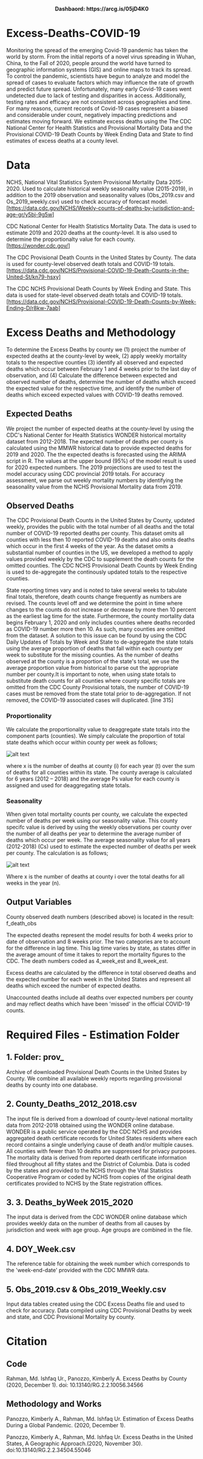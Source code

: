 <p align="center">
<b>Dashbaord: https://arcg.is/05jD4K0 </b>
<p align="left">
 
# Excess-Deaths-COVID-19
Monitoring the spread of the emerging Covid-19 pandemic has taken the world by storm. From the initial reports of a novel virus spreading in Wuhan, China, to the Fall of 2020, people around the world have turned to geographic information systems (GIS) and online maps to track its spread. To control the pandemic, scientists have begun to analyze and model the spread of cases to evaluate factors which may influence the rate of growth and predict future spread. Unfortunately, many early Covid-19 cases went undetected due to lack of testing and disparities in access. Additionally, testing rates and efficacy are not consistent across geographies and time. For many reasons, current records of Covid-19 cases represent a biased and considerable under count, negatively impacting predictions and estimates moving forward. We estimate excess deaths using the The CDC National Center for Health Statistics and Provisional Mortality Data and the Provisional COVID-19 Death Counts by Week Ending Data and State to find estimates of excess deaths at a county level.

# Data

NCHS, National Vital Statistics System Provisional Mortality Data 2015-2020. Used to calculate historical weekly seasonality value (2015-2019), in addition to the 2019 observation and seasonality values (Obs_2019.csv and Os_2019_weekly.csv) used to check accuracy of forecast model. [https://data.cdc.gov/NCHS/Weekly-counts-of-deaths-by-jurisdiction-and-age-gr/y5bj-9g5w]

CDC National Center for Health Statistics Mortality Data. The data is used to estimate 2019 and 2020 deaths at the county-level. It is also used to determine the proportionalty value for each county.[https://wonder.cdc.gov/]

The CDC Provisional Death Counts in the United States by County. The data is used for county-level observed death totals and COVID-19 totals. [https://data.cdc.gov/NCHS/Provisional-COVID-19-Death-Counts-in-the-United-St/kn79-hsxy]

The CDC NCHS Provisional Death Counts by Week Ending and State. This data is used for state-level observed death totals and COVID-19 totals. [https://data.cdc.gov/NCHS/Provisional-COVID-19-Death-Counts-by-Week-Ending-D/r8kw-7aab]


# Excess Deaths and Methodology
To determine the Excess Deaths by county we (1) project the number of expected deaths at the county-level by week, (2) apply weekly mortality totals to the respective counties (3) identify all observed and expected deaths which occur between February 1 and 4 weeks prior to the last day of observation, and (4) Calculate the difference between expected and observed number of deaths, determine the number of deaths which exceed the expected value for the respective time, and identify the number of deaths which exceed expected values with COVID-19 deaths removed. 

## Expected Deaths
We project the number of expected deaths at the county-level by using the CDC's National Center for Health Statistics WONDER historical mortality dataset from 2012-2018. The expected number of deaths per county is calculated using the MMWR historical data to provide expected deaths for 2019 and 2020. The the expected deaths is forecasted using the ARIMA script in R. The values at the upper bound (95%) of the model result is used for 2020 expected numbers. The 2019 projections are used to test the model accuracy using CDC provincial 2019 totals. For accuracy assessment, we parse out weekly mortality numbers by identifying the seasonality value from the NCHS Provisional Mortality data from 2019. 

## Observed Deaths 
The CDC Provisional Death Counts in the United States by County, updated weekly, provides the public with the total number of all deaths and the total number of COVID-19 reported deaths per county. This dataset omits all counties with less then 10 reported COVID-19 deaths and also omits deaths which occur in the first 4 weeks of the year. As the dataset omits a substantial number of counties in the US, we developed a method to apply values provided weekly by the CDC to supplement the death counts for the omitted counties. The CDC NCHS Provisional Death Counts by Week Ending is used to de-aggregate the continously updated totals to the respective counties. 

State reporting times vary and is noted to take several weeks to tabulate final totals, therefore, death counts change frequently as numbers are revised. The counts level off and we determine the point in time where changes to the counts do not increase or decrease by more then 10 percent as the earliest lag time for the state.  Furthermore, the county mortality data begins February 1, 2020 and only includes counties where deaths recorded as COVID-19 number more then 10. As such, many counties are omitted from the dataset. A solution to this issue can be found by using the CDC Daily Updates of Totals by Week and State to de-aggregate the state totals using the average proportion of deaths that fall within each county per week to substitute for the missing counties. As the number of deaths observed at the county is a proportion of the state's total, we use the average proportion value from historical to parse out the appropriate number per county.It is important to note, when using state totals to substitute death counts for all counties where county specific totals are omitted from the CDC County Provisional totals, the number of COVID-19 cases must be removed from the state total prior to de-aggregation. If not removed, the COVID-19 associated cases will duplicated. [line 315]

### Proportionality 
We calculate the proportionality value to deaggregate state totals into the component parts (counties). We simply calculate the proportion of total state deaths which occur within county per week as follows;

![alt text](equations/eq_2.PNG)

where x is the number of deaths at county (i) for each year (t) over the sum of deaths for all counties within its state. The county average is calculated for 6 years (2012 – 2018) and the average Ps value for each county is assigned and used for deaggregating state totals.  
### Seasonality 
When given total mortality counts per county, we calculate the expected number of deaths per week using our seasonality value. This county specifc value is derived by using the weekly observations per county over the number of all deaths per year to determine the average number of deaths which occur per week. The average seasonality value for all years (2012-2018) (Cs) used to estimate the expected number of deaths per week per county. The calculation is as follows;

![alt text](equations/eq_1.PNG)

Where x is the number of deaths at county i over the total deaths for all weeks in the year (n). 

## Output Variables
County observed death numbers (described above) is located in the result: f_death_obs

The expected deaths represent the model results for both 4 weeks prior to date of observation and 8 weeks prior. The two categories are to account for the difference in lag time. This lag time varies by state, as states differ in the average amount of time it takes to report the mortality figures to the CDC. The death numbers coded as 4_week_est and 8_week_est. 

Excess deaths are calculated by the difference in total observed deaths and the expected number for each week in the United States and represent all deaths which exceed the number of expected deaths. 

Unaccounted deaths include all deaths over expected numbers per county and may reflect deaths which have been 'missed' in the official COVID-19 counts. 

# Required Files - Estimation Folder
## 1. Folder: prov_
Archive of downloaded Provisional Death Counts in the United States by County. We combine all available weekly reports regarding provisional deaths by county into one database. 
## 2.	County_Deaths_2012_2018.csv
The input file is derived from a download of county-level national mortality data from 2012-2018 obtained using the WONDER online database. WONDER is a public service operated by the CDC NCHS and provides aggregated death certificate records for United States residents where each record contains a single underlying cause of death and/or multiple causes. All counties with fewer than 10 deaths are suppressed for privacy purposes. The mortality data is derived from reported death certificate information filed throughout all fifty states and the District of Columbia. Data is coded by the states and provided to the NCHS through the Vital Statistics Cooperative Program or coded by NCHS from copies of the original death certificates provided to NCHS by the State registration offices.
## 3. 3.	Deaths_byWeek 2015_2020
The input data is derived from the CDC WONDER online database which provides weekly data on the number of deaths from all causes by jurisdiction and week with age group. Age groups are combined in the file. 
## 4. DOY_Week.csv
The reference table for obtaining the week number which corresponds to the 'week-end-date' provided with the CDC MMWR data.
## 5. Obs_2019.csv & Obs_2019_Weekly.csv
Input data tables created using the CDC Excess Deaths file and used to check for accuracy. Data compiled using CDC Provisional Deaths by week and state, and CDC Provisional Mortality by county. 

# Citation
## Code
Rahman, Md. Ishfaq Ur., Panozzo, Kimberly A. Excess Deaths by County (2020, December 1). doi: 10.13140/RG.2.2.10056.34566
## Methodology and Works
Panozzo, Kimberly A., Rahman, Md. Ishfaq Ur. Estimation of Excess Deaths During a Global Pandemic. (2020, December 1). 

Panozzo, Kimberly A., Rahman, Md. Ishfaq Ur. Excess Deaths in the United States, A Geographic Approach.(2020, November 30). doi:10.13140/RG.2.2.34504.55046



